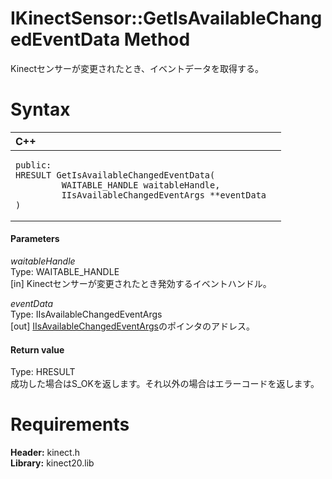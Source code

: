 IKinectSensor::GetIsAvailableChangedEventData Method  
====================================================  

Kinectセンサーが変更されたとき、イベントデータを取得する。 <span id="syntaxSection"></span>

Syntax  
======  

<table>
<colgroup>
<col width="100%" />
</colgroup>
<thead>
<tr class="header">
<th align="left">C++</th>
</tr>
</thead>
<tbody>
<tr class="odd">
<td align="left"><pre><code>public:  
HRESULT GetIsAvailableChangedEventData(  
         WAITABLE_HANDLE waitableHandle,  
         IIsAvailableChangedEventArgs **eventData  
)</code></pre></td>
</tr>
</tbody>
</table>

<span id="ID4EG"></span>
#### Parameters  

*waitableHandle*    
Type: WAITABLE\_HANDLE  
[in] Kinectセンサーが変更されたとき発効するイベントハンドル。  

*eventData*    
Type: IIsAvailableChangedEventArgs  
[out] [IIsAvailableChangedEventArgs](../../IIsAvailableChangedEventArgs.md)のポインタのアドレス。  

<span id="ID4EP"></span>
#### Return value  

Type: HRESULT  
成功した場合はS\_OKを返します。それ以外の場合はエラーコードを返します。  

<span id="requirements"></span>

Requirements  
============  

**Header:** kinect.h  
**Library:** kinect20.lib  



<!--Please do not edit the data in the comment block below.-->
<!--
TOCTitle : GetIsAvailableChangedEventData Method
RLTitle : IKinectSensor::GetIsAvailableChangedEventData Method
KeywordK : GetIsAvailableChangedEventData method
KeywordK : IKinectSensor::GetIsAvailableChangedEventData method
KeywordF : IKinectSensor::GetIsAvailableChangedEventData
KeywordF : GetIsAvailableChangedEventData
KeywordF : Microsoft.Kinect.kinect.IKinectSensor.GetIsAvailableChangedEventData(WAITABLE_HANDLE,IIsAvailableChangedEventArgs@)
KeywordA : M:Microsoft.Kinect.kinect.IKinectSensor.GetIsAvailableChangedEventData(WAITABLE_HANDLE,IIsAvailableChangedEventArgs@)
AssetID : M:Microsoft.Kinect.kinect.IKinectSensor.GetIsAvailableChangedEventData(WAITABLE_HANDLE,IIsAvailableChangedEventArgs@)
Locale : en-us
CommunityContent : 1
APIType : Managed
APILocation : 
APIName : Microsoft.Kinect.kinect.IKinectSensor::GetIsAvailableChangedEventData
TargetOS : Windows
TopicType : kbSyntax
DevLang : C++
DocSet : K4Wv2
ProjType : K4Wv2Proj
Technology : Kinect for Windows
Product : Kinect for Windows SDK v2
productversion : 20
-->
